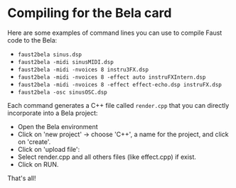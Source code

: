 # Compiling for the Bela card
Here are some examples of command lines you can use to compile Faust code to the Bela:  
- `faust2bela sinus.dsp`
- `faust2bela -midi sinusMIDI.dsp`
- `faust2bela -midi -nvoices 8 instru3FX.dsp`
- `faust2bela -midi -nvoices 8 -effect auto instruFXIntern.dsp`
- `faust2bela -midi -nvoices 8 -effect effect-echo.dsp instruFX.dsp`
- `faust2bela -osc sinusOSC.dsp`

Each command generates a C++ file called `render.cpp` that you can directly incorporate into a Bela project:
- Open the Bela environment
- Click on 'new project' → choose 'C++', a name for the project, and click on 'create'.
- Click on 'upload file':
- Select render.cpp and all others files (like effect.cpp) if exist.
- Click on RUN.
  
That's all!